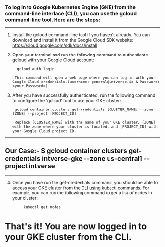 
### To log in to Google Kubernetes Engine (GKE) from the command-line interface (CLI), you can use the gcloud command-line tool. Here are the steps:

----


1. Install the gcloud command-line tool if you haven't already. You can download and install it from the Google Cloud SDK website: https://cloud.google.com/sdk/docs/install

2. Open your terminal and run the following command to authenticate gcloud with your Google Cloud account:

         gcloud auth login

        This command will open a web page where you can log in with your Google Cloud credentials.(username: general@intverse.io & Password: <your Password>)


3. After you have successfully authenticated, run the following command to configure the 'gcloud' tool to use your GKE cluster:

        gcloud container clusters get-credentials [CLUSTER_NAME] --zone [ZONE] --project [PROJECT_ID]
        
        Replace [CLUSTER_NAME] with the name of your GKE cluster, [ZONE] with the zone where your cluster is located, and [PROJECT_ID] with your Google Cloud project ID.
---
##                       Our Case:- $ gcloud container clusters get-credentials intverse-gke --zone us-central1 --project intverse
---

4. Once you have run the get-credentials command, you should be able to access your GKE cluster from the CLI using kubectl commands. For example, you can run the following command to get a list of nodes in your cluster:

            kubectl get nodes

# That's it! You are now logged in to your GKE cluster from the CLI.